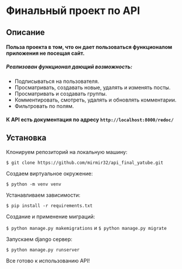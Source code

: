 # Финальный проект по API
## Описание
#### Польза проекта в том, что он дает пользоваться функционалом приложения не посещая сайт.
##### Реализован функционал дающий возможность:
* Подписываться на пользователя.
* Просматривать, создавать новые, удалять и изменять посты.
* Просматривать и создавать группы.
* Комментировать, смотреть, удалять и обновлять комментарии.
* Фильтровать по полям.

#### К API есть документация по адресу `http://localhost:8000/redoc/`
## Установка 
Клонируем репозиторий на локальную машину:

```$ git clone https://github.com/mirmir32/api_final_yatube.git```
 
 Создаем виртуальное окружение:
 
 ```$ python -m venv venv```
 
 Устанавливаем зависимости:
 
```$ pip install -r requirements.txt```

Создание и применение миграций:

```$ python manage.py makemigrations``` и ```$ python manage.py migrate```

Запускаем django сервер:

```$ python manage.py runserver```

Все готово к использованию API!

